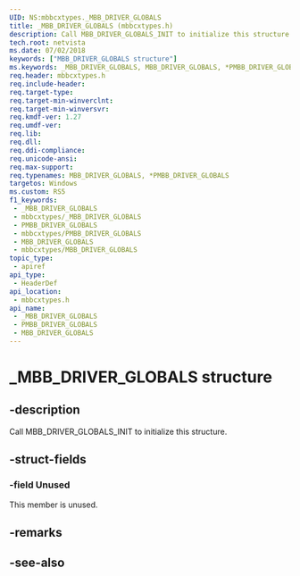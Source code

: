 ```yaml
---
UID: NS:mbbcxtypes._MBB_DRIVER_GLOBALS
title: _MBB_DRIVER_GLOBALS (mbbcxtypes.h)
description: Call MBB_DRIVER_GLOBALS_INIT to initialize this structure.
tech.root: netvista
ms.date: 07/02/2018
keywords: ["MBB_DRIVER_GLOBALS structure"]
ms.keywords: _MBB_DRIVER_GLOBALS, MBB_DRIVER_GLOBALS, *PMBB_DRIVER_GLOBALS,
req.header: mbbcxtypes.h
req.include-header: 
req.target-type: 
req.target-min-winverclnt: 
req.target-min-winversvr: 
req.kmdf-ver: 1.27
req.umdf-ver: 
req.lib: 
req.dll: 
req.ddi-compliance: 
req.unicode-ansi: 
req.max-support: 
req.typenames: MBB_DRIVER_GLOBALS, *PMBB_DRIVER_GLOBALS
targetos: Windows
ms.custom: RS5
f1_keywords:
 - _MBB_DRIVER_GLOBALS
 - mbbcxtypes/_MBB_DRIVER_GLOBALS
 - PMBB_DRIVER_GLOBALS
 - mbbcxtypes/PMBB_DRIVER_GLOBALS
 - MBB_DRIVER_GLOBALS
 - mbbcxtypes/MBB_DRIVER_GLOBALS
topic_type:
 - apiref
api_type:
 - HeaderDef
api_location:
 - mbbcxtypes.h
api_name:
 - _MBB_DRIVER_GLOBALS
 - PMBB_DRIVER_GLOBALS
 - MBB_DRIVER_GLOBALS
---
```


# _MBB_DRIVER_GLOBALS structure


## -description

Call MBB_DRIVER_GLOBALS_INIT to initialize this structure.

## -struct-fields

### -field Unused

 
This member is unused.

## -remarks

## -see-also

